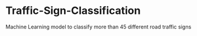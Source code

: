 # Traffic-Sign-Classification
Machine Learning model to classify more than 45 different road traffic signs
